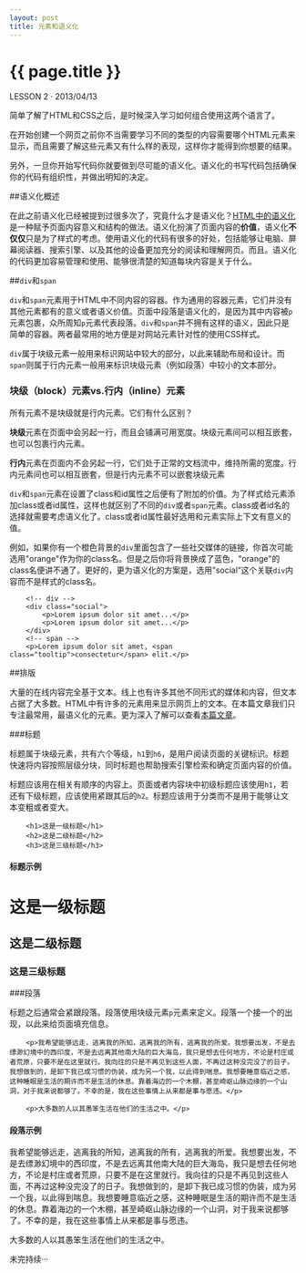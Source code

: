 ```yaml
---
layout: post
title: 元素和语义化
---
```


{{ page.title }}
================

<p class="meta">LESSON 2 · 2013/04/13</p>

简单了解了HTML和CSS之后，是时候深入学习如何组合使用这两个语言了。

在开始创建一个网页之前你不当需要学习不同的类型的内容需要哪个HTML元素来显示，而且需要了解这些元素又有什么样的表现，这样你才能得到你想要的结果。

另外，一旦你开始写代码你就要做到尽可能的语义化。语义化的书写代码包括确保你的代码有组织性，并做出明知的决定。

##语义化概述

在此之前语义化已经被提到过很多次了，究竟什么才是语义化？[HTML中的语义化](http://boagworld.com/dev/semantic-code-what-why-how/)是一种赋予页面内容意义和结构的做法。语义化扮演了页面内容的**价值**，语义化**不仅仅**只是为了样式的考虑。使用语义化的代码有很多的好处，包括能够让电脑、屏幕阅读器、搜索引擎、以及其他的设备更加充分的阅读和理解网页。而且。语义化的代码更加容易管理和使用、能够很清楚的知道每块内容是关于什么。

##`div`和`span`

`div`和`span`元素用于HTML中不同内容的容器。作为通用的容器元素，它们并没有其他元素都有的意义或者语义价值。页面中段落是语义化的，是因为其中内容被`p`元素包裹，众所周知`p`元素代表段落。`div`和`span`并不拥有这样的语义，因此只是简单的容器。两者最常用的地方便是对网站元素针对性的使用CSS样式。

`div`属于块级元素一般用来标识网站中较大的部分，以此来辅助布局和设计。而`span`则属于行内元素一般用来标识块级元素（例如段落）中较小的文本部分。

<div class="code-box">
	<h3>块级（block）元素vs.行内（inline）元素</h3>
	<p>所有元素不是块级就是行内元素。它们有什么区别？</p>
	<p><strong>块级</strong>元素在页面中会另起一行，而且会铺满可用宽度。块级元素间可以相互嵌套，也可以包裹行内元素。</p>
	<p><strong>行内</strong>元素在页面内不会另起一行，它们处于正常的文档流中，维持所需的宽度。行内元素间也可以相互嵌套，但是行内元素不可以嵌套块级元素</p>
</div>

`div`和`span`元素在设置了class和id属性之后便有了附加的价值。为了样式给元素添加class或者id属性，这样也就区别了不同的`div`或者`span`元素。class或者id名的选择就需要考虑语义化了。class或者id属性最好选用和元素实际上下文有意义的值。

例如，如果你有一个橙色背景的`div`里面包含了一些社交媒体的链接，你首次可能选用"orange"作为你的class名。但是之后你将背景换成了蓝色，"orange"的class名便讲不通了。更好的，更为语义化的方案是，选用”social“这个关联`div`内容而不是样式的class名。

		<!-- div -->
		<div class="social">
  			<p>Lorem ipsum dolor sit amet...</p>
  			<p>Lorem ipsum dolor sit amet...</p>
		</div>
		<!-- span -->
		<p>Lorem ipsum dolor sit amet, <span class="tooltip">consectetur</span> elit.</p>

##排版

大量的在线内容完全基于文本。线上也有许多其他不同形式的媒体和内容，但文本占据了大多数。HTML中有许多的元素用来显示网页上的文本。在本篇文章我们只专注最常用，最语义化的元素。更为深入了解可以查看[本篇文章](#)。

###标题

标题属于块级元素，共有六个等级，`h1`到`h6`，是用户阅读页面的关键标识。标题快速将内容按照层级分块，同时标题也帮助搜索引擎检索和确定页面内容的价值。

标题应该用在相关有顺序的内容上。页面或者内容块中初级标题应该使用`h1`，若还有下级标题，应该使用紧跟其后的`h2`。标题应该用于分类而不是用于能够让文本变粗或者变大。

		<h1>这是一级标题</h1>
		<h2>这是二级标题</h2>
		<h3>这是三级标题</h3>

<div class="code-box">
		<h4>标题示例</h4>
		<h1>这是一级标题</h1>
		<h2>这是二级标题</h2>
		<h3>这是三级标题</h3>
</div>

###段落

标题之后通常会紧跟段落。段落使用块级元素`p`元素来定义。段落一个接一个的出现，以此来给页面填充信息。

		<p>我希望能够远走，逃离我的所知，逃离我的所有，逃离我的所爱。我想要出发，不是去缥渺幻境中的西印度，不是去远离其他南大陆的巨大海岛，我只是想去任何地方，不论是村庄或者荒原，只要不是在这里就行。我向往的只是不再见到这些人面，不再过这种没完没了的日子。我想做到的，是卸下我已成习惯的伪装，成为另一个我，以此得到喘息。我想要睡意临近之感，这种睡眠是生活的期许而不是生活的休息。靠着海边的一个木棚，甚至崎岖山脉边缘的一个山洞，对于我来说都够了。不幸的是，我在这些事情上从来都是事与愿违。</p>

		<p>大多数的人以其愚笨生活在他们的生活之中。</p>

<div class="code-box">
	<h4>段落示例</h4>
	<p>我希望能够远走，逃离我的所知，逃离我的所有，逃离我的所爱。我想要出发，不是去缥渺幻境中的西印度，不是去远离其他南大陆的巨大海岛，我只是想去任何地方，不论是村庄或者荒原，只要不是在这里就行。我向往的只是不再见到这些人面，不再过这种没完没了的日子。我想做到的，是卸下我已成习惯的伪装，成为另一个我，以此得到喘息。我想要睡意临近之感，这种睡眠是生活的期许而不是生活的休息。靠着海边的一个木棚，甚至崎岖山脉边缘的一个山洞，对于我来说都够了。不幸的是，我在这些事情上从来都是事与愿违。</p>

<p>大多数的人以其愚笨生活在他们的生活之中。</p>
</div>

未完持续···